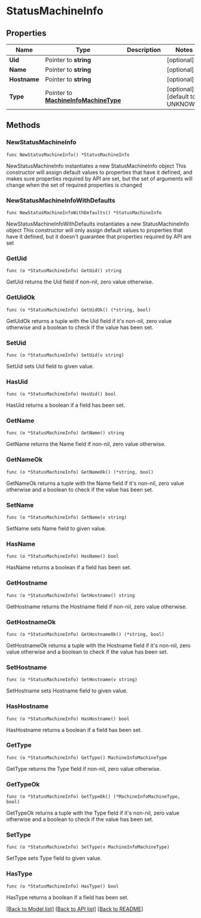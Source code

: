 # StatusMachineInfo

## Properties

Name | Type | Description | Notes
------------ | ------------- | ------------- | -------------
**Uid** | Pointer to **string** |  | [optional] 
**Name** | Pointer to **string** |  | [optional] 
**Hostname** | Pointer to **string** |  | [optional] 
**Type** | Pointer to [**MachineInfoMachineType**](MachineInfoMachineType.md) |  | [optional] [default to UNKNOWN]

## Methods

### NewStatusMachineInfo

`func NewStatusMachineInfo() *StatusMachineInfo`

NewStatusMachineInfo instantiates a new StatusMachineInfo object
This constructor will assign default values to properties that have it defined,
and makes sure properties required by API are set, but the set of arguments
will change when the set of required properties is changed

### NewStatusMachineInfoWithDefaults

`func NewStatusMachineInfoWithDefaults() *StatusMachineInfo`

NewStatusMachineInfoWithDefaults instantiates a new StatusMachineInfo object
This constructor will only assign default values to properties that have it defined,
but it doesn't guarantee that properties required by API are set

### GetUid

`func (o *StatusMachineInfo) GetUid() string`

GetUid returns the Uid field if non-nil, zero value otherwise.

### GetUidOk

`func (o *StatusMachineInfo) GetUidOk() (*string, bool)`

GetUidOk returns a tuple with the Uid field if it's non-nil, zero value otherwise
and a boolean to check if the value has been set.

### SetUid

`func (o *StatusMachineInfo) SetUid(v string)`

SetUid sets Uid field to given value.

### HasUid

`func (o *StatusMachineInfo) HasUid() bool`

HasUid returns a boolean if a field has been set.

### GetName

`func (o *StatusMachineInfo) GetName() string`

GetName returns the Name field if non-nil, zero value otherwise.

### GetNameOk

`func (o *StatusMachineInfo) GetNameOk() (*string, bool)`

GetNameOk returns a tuple with the Name field if it's non-nil, zero value otherwise
and a boolean to check if the value has been set.

### SetName

`func (o *StatusMachineInfo) SetName(v string)`

SetName sets Name field to given value.

### HasName

`func (o *StatusMachineInfo) HasName() bool`

HasName returns a boolean if a field has been set.

### GetHostname

`func (o *StatusMachineInfo) GetHostname() string`

GetHostname returns the Hostname field if non-nil, zero value otherwise.

### GetHostnameOk

`func (o *StatusMachineInfo) GetHostnameOk() (*string, bool)`

GetHostnameOk returns a tuple with the Hostname field if it's non-nil, zero value otherwise
and a boolean to check if the value has been set.

### SetHostname

`func (o *StatusMachineInfo) SetHostname(v string)`

SetHostname sets Hostname field to given value.

### HasHostname

`func (o *StatusMachineInfo) HasHostname() bool`

HasHostname returns a boolean if a field has been set.

### GetType

`func (o *StatusMachineInfo) GetType() MachineInfoMachineType`

GetType returns the Type field if non-nil, zero value otherwise.

### GetTypeOk

`func (o *StatusMachineInfo) GetTypeOk() (*MachineInfoMachineType, bool)`

GetTypeOk returns a tuple with the Type field if it's non-nil, zero value otherwise
and a boolean to check if the value has been set.

### SetType

`func (o *StatusMachineInfo) SetType(v MachineInfoMachineType)`

SetType sets Type field to given value.

### HasType

`func (o *StatusMachineInfo) HasType() bool`

HasType returns a boolean if a field has been set.


[[Back to Model list]](../README.md#documentation-for-models) [[Back to API list]](../README.md#documentation-for-api-endpoints) [[Back to README]](../README.md)


